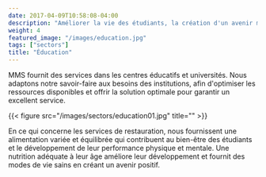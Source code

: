 ```yaml
---
date: 2017-04-09T10:58:08-04:00
description: "Améliorer la vie des étudiants, la création d'un avenir meilleur"
weight: 4
featured_image: "/images/education.jpg"
tags: ["sectors"]
title: "Éducation"
---
```

MMS fournit des services dans les centres éducatifs et universités. Nous adaptons notre savoir-faire aux besoins des institutions, afin d'optimiser les ressources disponibles et offrir la solution optimale pour garantir un excellent service.

{{< figure src="/images/sectors/education01.jpg" title="" >}}

En ce qui concerne les services de restauration, nous fournissent une alimentation variée et équilibrée qui contribuent au bien-être des étudiants et le développement de leur performance physique et mentale. Une nutrition adéquate à leur âge améliore leur développement et fournit des modes de vie sains en créant un avenir positif.

